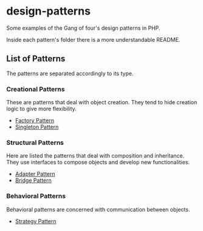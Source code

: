 # design-patterns
Some examples of the Gang of four's design patterns in PHP.

Inside each pattern's folder there is a more understandable README.

## List of Patterns

The patterns are separated accordingly to its type.

### Creational Patterns

These are patterns that deal with object creation. They tend to hide creation logic to give more flexibility.

- [Factory Pattern](https://github.com/pedrozan/design-patterns/tree/master/Factory)
- [Singleton Pattern](Singleton)

### Structural Patterns

Here are listed the patterns that deal with composition and inheritance. They use interfaces to compose objects and develop new functionalities.

- [Adapter Pattern](Adapter)
- [Bridge Pattern](Bridge)

### Behavioral Patterns

Behavioral patterns are concerned with communication between objects.

- [Strategy Pattern](https://github.com/pedrozan/design-patterns/tree/master/Strategy)

